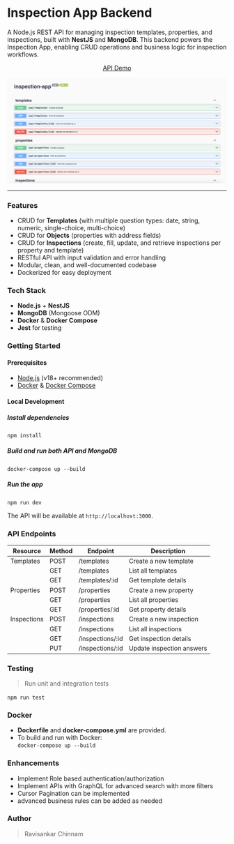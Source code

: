 # Inspection App Backend

A Node.js REST API for managing inspection templates, properties, and inspections, built with **NestJS** and **MongoDB**. This backend powers the Inspection App, enabling CRUD operations and business logic for inspection workflows.

<p align="center">
    <a href="https://inspection-api-fk55.onrender.com/documentation" target="blank">API Demo</a>
</p>

<p align="center"><img src="../../screenshots/api/swagger.png" alt="api" /></p>

---

### Features

- CRUD for **Templates** (with multiple question types: date, string, numeric, single-choice, multi-choice)
- CRUD for **Objects** (properties with address fields)
- CRUD for **Inspections** (create, fill, update, and retrieve inspections per property and template)
- RESTful API with input validation and error handling
- Modular, clean, and well-documented codebase
- Dockerized for easy deployment

### Tech Stack

- **Node.js** + **NestJS**
- **MongoDB** (Mongoose ODM)
- **Docker** & **Docker Compose**
- **Jest** for testing

### Getting Started

#### Prerequisites

- [Node.js](https://nodejs.org/) (v18+ recommended)
- [Docker](https://www.docker.com/) & [Docker Compose](https://docs.docker.com/compose/)

#### Local Development

##### Install dependencies

```npm install```

##### Build and run both API and MongoDB

```docker-compose up --build```

##### Run the app

```npm run dev```

The API will be available at `http://localhost:3000`.

### API Endpoints

| Resource     | Method | Endpoint                 | Description                        |
|--------------|--------|--------------------------|------------------------------------|
| Templates    | POST   | /templates               | Create a new template              |
|              | GET    | /templates               | List all templates                 |
|              | GET    | /templates/:id           | Get template details               |
| Properties      | POST   | /properties                 | Create a new property              |
|              | GET    | /properties                 | List all properties                |
|              | GET    | /properties/:id             | Get property details               |
| Inspections  | POST   | /inspections             | Create a new inspection            |
|              | GET    | /inspections             | List all inspections               |
|              | GET    | /inspections/:id         | Get inspection details             |
|              | PUT    | /inspections/:id         | Update inspection answers          |

### Testing

> Run unit and integration tests

```npm run test```

### Docker

- **Dockerfile** and **docker-compose.yml** are provided.
- To build and run with Docker:  
```docker-compose up --build```

### Enhancements

- Implement Role based authentication/authorization
- Implement APIs with GraphQL for advanced search with more filters
- Cursor Pagination can be implemented
- advanced business rules can be added as needed

### Author

> Ravisankar Chinnam